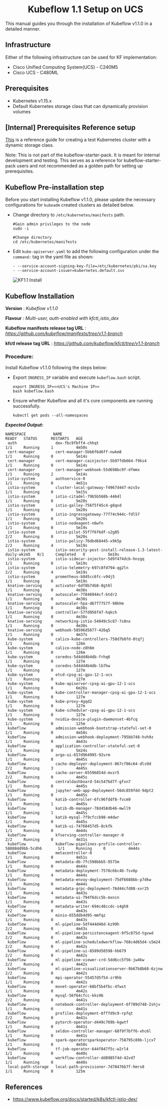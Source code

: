 <h1 align='center'>Kubeflow 1.1 Setup on UCS</h1>

This manual guides you through the installation of Kubeflow v1.1.0 in a detailed manner.

## Infrastructure

Either of the following infrastructure can be used for KF implementation:

* Cisco Unified Computing System(UCS) - C240M5 
* Cisco UCS - C480ML

## Prerequisites

* Kubernetes v1.15.x
* Default Kubernetes storage class that can dynamically provision volumes

## [Internal] Prerequisites Reference setup
[This](k8_setup.md) is a reference guide for creating a test Kubernetes cluster with a dynamic storage class.

Note: This is not part of the kubeflow-starter-pack. It is meant for internal development and testing. This serves as a reference for kubeflow-starter-pack users and not recommended as a golden path for setting up prerequisites.

## Kubeflow Pre-installation step

Before you start installing Kubeflow v1.1.0, please update the necessary configurations for ```kubeadm``` created clusters as detailed below. 

- Change directory to ```/etc/kubernetes/manifests``` path.

    ```
    #Gain admin privileges to the node
    sudo -i

    #Change directory
    cd /etc/kubernetes/manifests
    ```
- Edit ```kube-apiserver.yaml``` to add the following configuration under the ```command:``` tag in the yaml file as shown:

    ```
    - --service-account-signing-key-file=/etc/kubernetes/pki/sa.key
    - --service-account-issuer=kubernetes.default.svc
    ```
    ![KF1.1 Install](pictures/1a_add_config.png)


## Kubeflow Installation 

**Version** : *Kubeflow v1.1.0*

**Flavour** : *Multi-user, auth-enabled with kfctl_istio_dex*

**Kubeflow manifests release tag URL** : *https://github.com/kubeflow/manifests/tree/v1.1-branch*

**kfctl release tag URL** : *https://github.com/kubeflow/kfctl/tree/v1.1-branch*

### Procedure:

Install Kubeflow v1.1.0 following the steps below:

* Export ```INGRESS_IP``` variable and execute ```kubeflow.bash``` script.

   ```
   export INGRESS_IP=<<UCS's Machine IP>>
   bash kubeflow.bash
   ```

* Ensure whether Kubeflow and all it's core components are running successfully.

   ```
   kubectl get pods --all-namespaces
   ```
***Expected Output:***

   ```
   NAMESPACE            NAME                                                         READY   STATUS      RESTARTS   AGE
    auth                 dex-fbc9fbff4-chhqt                                          1/1     Running     1          4m50s
    cert-manager         cert-manager-5bb6f6d6ff-nwkm8                                1/1     Running     0          5m14s
    cert-manager         cert-manager-cainjector-5b97fdb664-f9ks4                     1/1     Running     0          5m14s
    cert-manager         cert-manager-webhook-55d698bc9f-dfmmx                        1/1     Running     2          5m14s
    istio-system         authservice-0                                                1/1     Running     0          4m51s
    istio-system         cluster-local-gateway-f4967d447-mzs5v                        1/1     Running     0          5m15s
    istio-system         istio-citadel-79b5b568b-4464l                                1/1     Running     0          5m20s
    istio-system         istio-galley-756f5f45c4-g8qnd                                1/1     Running     0          5m20s
    istio-system         istio-ingressgateway-77f74c944c-fdl57                        1/1     Running     0          5m20s
    istio-system         istio-nodeagent-n6wfn                                        1/1     Running     0          5m19s
    istio-system         istio-pilot-55f7f6f6df-s2g85                                 2/2     Running     0          5m20s
    istio-system         istio-policy-76dbd68445-x9k5p                                2/2     Running     4          5m19s
    istio-system         istio-security-post-install-release-1.3-latest-daily-wkzm5   0/1     Completed   0          5m19s
    istio-system         istio-sidecar-injector-5d9f474dcb-hnzgq                      1/1     Running     0          5m19s
    istio-system         istio-telemetry-697c8fd794-qg2ln                             2/2     Running     4          5m19s
    istio-system         prometheus-b845cc6fc-v94j5                                   1/1     Running     0          5m19s
    knative-serving      activator-6df8b74b8-8gt6l                                    1/1     Running     0          4m38s
    knative-serving      autoscaler-7f846944cf-btdr2                                  1/1     Running     0          4m38s
    knative-serving      autoscaler-hpa-d67f7757f-98khm                               1/1     Running     0          4m38s
    knative-serving      controller-57fd956f47-hqkch                                  1/1     Running     0          4m38s
    knative-serving      networking-istio-54849c5c87-7s8nx                            1/1     Running     0          4m38s
    knative-serving      webhook-58596d5677-426q5                                     1/1     Running     0          4m37s
    kube-system          calico-kube-controllers-758d7b8fd-8tq7j                      1/1     Running     0          126m
    kube-system          calico-node-z8h6m                                            1/1     Running     0          126m
    kube-system          coredns-5d4dd4b4db-frhq6                                     1/1     Running     0          127m
    kube-system          coredns-5d4dd4b4db-lb7hw                                     1/1     Running     0          127m
    kube-system          etcd-cpsg-ai-gpu-12-1-ucs                                    1/1     Running     0          127m
    kube-system          kube-apiserver-cpsg-ai-gpu-12-1-ucs                          1/1     Running     0          6m26s
    kube-system          kube-controller-manager-cpsg-ai-gpu-12-1-ucs                 1/1     Running     0          127m
    kube-system          kube-proxy-4gqd2                                             1/1     Running     0          127m
    kube-system          kube-scheduler-cpsg-ai-gpu-12-1-ucs                          1/1     Running     0          127m
    kube-system          nvidia-device-plugin-daemonset-4bfcq                         1/1     Running     0          125m
    kubeflow             admission-webhook-bootstrap-stateful-set-0                   1/1     Running     0          4m50s
    kubeflow             admission-webhook-deployment-795bb748-hvh9z                  1/1     Running     0          4m43s
    kubeflow             application-controller-stateful-set-0                        1/1     Running     0          5m24s
    kubeflow             argo-ui-657d964995-92vrm                                     1/1     Running     0          4m45s
    kubeflow             cache-deployer-deployment-867cf86c64-dls9d                   2/2     Running     3          4m45s
    kubeflow             cache-server-65596854d-mvzr5                                 2/2     Running     0          4m45s
    kubeflow             centraldashboard-54c547bd7f-gfxn7                            1/1     Running     0          4m45s
    kubeflow             jupyter-web-app-deployment-56dc859fdd-9dpt2                  1/1     Running     0          4m45s
    kubeflow             katib-controller-6fc96fddf8-fvcm9                            1/1     Running     1          4m45s
    kubeflow             katib-db-manager-78d458db46-mwll9                            1/1     Running     1          4m45s
    kubeflow             katib-mysql-7f9cfccb98-m4dwr                                 1/1     Running     0          4m45s
    kubeflow             katib-ui-74768457d5-8ckfk                                    1/1     Running     0          4m44s
    kubeflow             kfserving-controller-manager-0                               2/2     Running     0          4m31s
    kubeflow             kubeflow-pipelines-profile-controller-588884d9bb-5cdh6       1/1     Running     0          4m44s
    kubeflow             metacontroller-0                                             1/1     Running     0          4m51s
    kubeflow             metadata-db-7fc598bbb5-9575m                                 1/1     Running     0          4m44s
    kubeflow             metadata-deployment-7578c6bc46-7sv6p                         1/1     Running     4          4m44s
    kubeflow             metadata-envoy-deployment-75df6688bb-p7dkw                   1/1     Running     0          4m44s
    kubeflow             metadata-grpc-deployment-76d44cfd88-xvr25                    1/1     Running     4          4m43s
    kubeflow             metadata-ui-794f6dcc5b-mxncn                                 1/1     Running     0          4m43s
    kubeflow             metadata-writer-694c48ccdc-s4gh8                             2/2     Running     0          4m43s
    kubeflow             minio-655ddb4d95-mmfqz                                       1/1     Running     0          4m43s
    kubeflow             ml-pipeline-5df444d46d-kz99h                                 2/2     Running     0          4m43s
    kubeflow             ml-pipeline-persistenceagent-9f5c875d-tgvwd                  2/2     Running     0          4m43s
    kubeflow             ml-pipeline-scheduledworkflow-768c4d65d4-s5m24               2/2     Running     0          4m42s
    kubeflow             ml-pipeline-ui-8589d58598-hb679                              2/2     Running     0          4m42s
    kubeflow             ml-pipeline-viewer-crd-5dd6cc5f56-jw4kw                      2/2     Running     4          4m42s
    kubeflow             ml-pipeline-visualizationserver-9b67b8b68-6zjnw              2/2     Running     0          4m42s
    kubeflow             mpi-operator-55457d5f54-zr9hb                                1/1     Running     0          4m42s
    kubeflow             mxnet-operator-68bf5b4fbc-4fwst                              1/1     Running     0          4m42s
    kubeflow             mysql-56f64cfcc-kks96                                        2/2     Running     0          4m41s
    kubeflow             notebook-controller-deployment-6f789d748-2shjv               1/1     Running     0          4m41s
    kubeflow             profiles-deployment-6fffd9c9-rpfqt                           2/2     Running     0          4m41s
    kubeflow             pytorch-operator-d449c769b-kgwtf                             1/1     Running     0          4m41s
    kubeflow             seldon-controller-manager-68f9f7bff6-xhc6l                   1/1     Running     0          4m41s
    kubeflow             spark-operatorsparkoperator-758795c89b-ljcx7                 1/1     Running     0          4m50s
    kubeflow             tf-job-operator-644f847f5c-w2rl4                             1/1     Running     0          4m40s
    kubeflow             workflow-controller-dd8985f4d-42vd7                          1/1     Running     0          4m40s
    local-path-storage   local-path-provisioner-7d78476b7f-hmrs8                      1/1     Running     0          125m
```


## References

* https://www.kubeflow.org/docs/started/k8s/kfctl-istio-dex/


